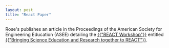 ```yaml
---
layout: post
title: "React Paper"
---
```


Rose's publishes an article in the Proceedings of the American Society for Engineering Education (ASEE) detailing the <a href="www.reactmi.org" target="_blank">{{"REACT Workshop"}}</a> entitled <a href="https://peer.asee.org/35030" target="_blank">{{"Bringing Science Education and Research together to REACT"}}</a>.
